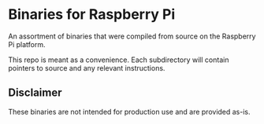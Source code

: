 # Binaries for Raspberry Pi

An assortment of binaries that were compiled from source on the Raspberry Pi platform.

This repo is meant as a convenience. Each subdirectory will contain pointers to source and any relevant instructions.

## Disclaimer

These binaries are not intended for production use and are provided as-is.
